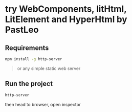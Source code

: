 try WebComponents, litHtml, LitElement and HyperHtml by PastLeo
===

## Requirements

```sh
npm install -g http-server
```

> or any simple static web server

## Run the project

```sh
http-server
```

then head to browser, open inspector
